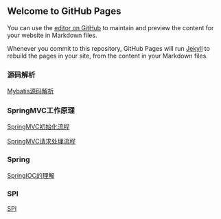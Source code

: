 ## Welcome to GitHub Pages

You can use the [editor on GitHub](https://github.com/zephyr520/zephyr/edit/master/index.md) to maintain and preview the content for your website in Markdown files.

Whenever you commit to this repository, GitHub Pages will run [Jekyll](https://jekyllrb.com/) to rebuild the pages in your site, from the content in your Markdown files.

### 源码解析
[Mybatis源码解析](https://zephyr520.github.io/zephyr/mybatis/mybatis.html)

### SpringMVC工作原理
[SpringMVC初始化流程](https://zephyr520.github.io/zephyr/spring/springmvc-init-process.html)

[SpringMVC请求处理流程](https://zephyr520.github.io/zephyr/spring/springmvc-request-process.html)

### Spring
[SpringIOC的理解](https://zephyr520.github.io/zephyr/spring/spring-ioc-comprehension.html)

### SPI
[SPI](https://zephyr520.github.io/zephyr/java/java-spi.html)
